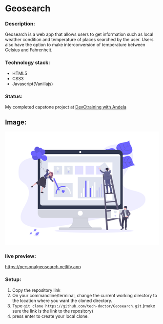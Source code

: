 # Geosearch

### Description:
Geosearch is a web app that  allows users to get information such as local weather condition and temperature of places searched by the user. Users also have the option to make  interconversion of temperature between Celsius and Fahrenheit.

### Technology stack:
* HTML5
* CSS3
* Javascript(Vanillajs)

### Status:
My completed capstone project at [DevCtraining with Andela](https://devctraining.andela.com)

## Image: 
![image](img/undraw.png)

### live preview:  
https://personalgeosearch.netlify.app

### Setup:
1. Copy the repository link 
2. On your commandline/terminal, change the current working directory to the location where you want the cloned directory.
3. Type ``` git clone https://github.com/tech-doctor/Geosearch.git ```.(make sure the link is the link to the repository)
4. press enter to create your local clone.

